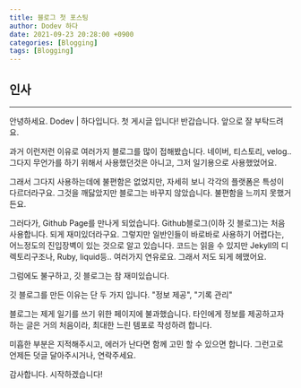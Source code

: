 ```yaml
---
title: 블로그 첫 포스팅
author: Dodev 하다
date: 2021-09-23 20:28:00 +0900
categories: [Blogging]
tags: [Blogging]
---
```


## 인사
---
안녕하세요. Dodev | 하다입니다.
첫 게시글 입니다! 반갑습니다. 앞으로 잘 부탁드려요.


과거 이런저런 이유로 여러가지 블로그를 많이 접해봤습니다. 네이버, 티스토리, velog.. 그다지 무언가를 하기 위해서 사용했던것은 아니고, 그저 일기용으로 사용했었어요.


그래서 그다지 사용하는데에 불편함은 없었지만, 자세히 보니 각각의 플랫폼은 특성이 다르더라구요. 그것을 깨닳았지만 블로그는 바꾸지 않았습니다. 불편함을 느끼지 못했거든요.


그러다가, Github Page를 만나게 되었습니다.
Github블로그(이하 깃 블로그)는 처음 사용합니다.
되게 재미있더라구요. 그렇지만 일반인들이 바로바로 사용하기 어렵다는, 어느정도의 진입장벽이 있는 것으로 알고 있습니다.
코드는 읽을 수 있지만 Jekyll의 디렉토리구조나, Ruby, liquid등.. 여러가지 연유로요. 그래서 저도 되게 헤맸어요. 


그럼에도 불구하고, 깃 블로그는 참 재미있습니다.


깃 블로그를 만든 이유는 단 두 가지 입니다.
"정보 제공", "기록 관리"


블로그는 제게 일기를 쓰기 위한 페이지에 불과했습니다. 타인에게 정보를 제공하고자 하는 글은 거의 처음이라, 최대한 느린 템포로 작성하려 합니다.


미흡한 부분은 지적해주시고, 에러가 난다면 함께 고민 할 수 있으면 합니다.
그런고로 언제든 덧글 달아주시거나, 연락주세요. 

감사합니다. 시작하겠습니다!